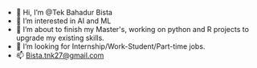 - 👋 Hi, I’m @Tek Bahadur Bista
- 👀 I’m interested in AI and ML
- 🌱 I’m about to finish my Master's, working on python and R projects to upgrade my existing skills.
- 💞️ I’m looking for Internship/Work-Student/Part-time jobs.
- 📫 Bista.tnk27@gmail.com

<!---
tnkbst07/tnkbst07 is a ✨ special ✨ repository because its `README.md` (this file) appears on your GitHub profile.
You can click the Preview link to take a look at your changes.
--->
